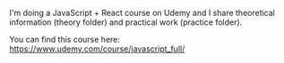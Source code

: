 I'm doing a JavaScript + React course on Udemy and I share theoretical information (theory folder) and practical work (practice folder).

You can find this course here: https://www.udemy.com/course/javascript_full/